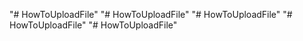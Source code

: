 "# HowToUploadFile" 
"# HowToUploadFile" 
"# HowToUploadFile" 
"# HowToUploadFile" 
"# HowToUploadFile" 
